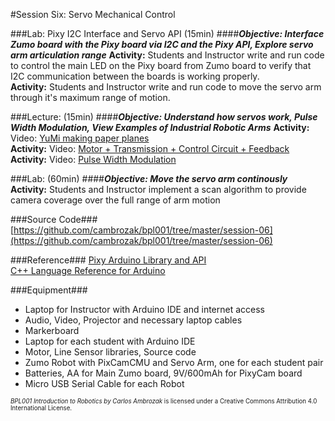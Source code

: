 #Session Six: Servo Mechanical Control

###Lab: Pixy I2C Interface and Servo API (15min)
####_**Objective: Interface Zumo board with the Pixy board via I2C and the Pixy API, Explore servo arm articulation range**_
**Activity:** Students and Instructor write and run code to control the main LED on the Pixy board from Zumo board to verify that I2C communication between the boards is working properly.<br>
**Activity:** Students and Instructor write and run code to move the servo arm through it's maximum range of motion.

###Lecture: (15min)
####_**Objective: Understand how servos work, Pulse Width Modulation, View Examples of Industrial Robotic Arms**_
**Activity:** Video: [YuMi making paper planes](https://youtu.be/KWmTX9QotGk)<br>
**Activity:** Video: [Motor + Transmission + Control Circuit + Feedback](https://youtu.be/-XSXfqd1N58)<br>
**Activity:** Video: [Pulse Width Modulation](https://youtu.be/YmPziPfaByw)

###Lab: (60min)
####_**Objective: Move the servo arm continously**_
**Activity:** Students and Instructor implement a scan algorithm to provide camera coverage over the full range of arm motion<br>

###Source Code###
[https://github.com/cambrozak/bpl001/tree/master/session-06](https://github.com/cambrozak/bpl001/tree/master/session-06)<br>

###Reference###
[Pixy Arduino Library and API](http://www.cmucam.org/projects/cmucam5/wiki/Arduino_API)<br>
[C++ Language Reference for Arduino](https://www.arduino.cc/en/Reference/HomePage)<br>

###Equipment###
* Laptop for Instructor with Arduino IDE and internet access
* Audio, Video, Projector and necessary laptop cables
* Markerboard
* Laptop for each student with Arduino IDE
* Motor, Line Sensor libraries, Source code
* Zumo Robot with PixCamCMU and Servo Arm, one for each student pair
* Batteries, AA for Main Zumo board, 9V/600mAh for PixyCam board
* Micro USB Serial Cable for each Robot

<sup><sub>*BPL001 Introduction to Robotics by Carlos Ambrozak* is licensed under a Creative Commons Attribution 4.0 International License.</sub></sup>
